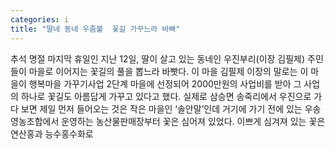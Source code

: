 ```yaml
---
categories: i
title: "딸네 동네 우줌불  꽃길 가꾸느라 바빠"
---
```

추석 명절 마지막 휴일인 지난 12일, 딸이 살고 있는 동네인 우진부리(이장 김필제) 주민들이 마을로 이어지는 꽃길의 풀을 뽑느라 바빳다. 이 마을 김필제 이장의 말로는 이 마을이 행복마을 가꾸기사업 2단계 마을에 선정되어 2000만원의 사업비를 받아 그 사업의 하나로 꽃길도 아름답게 가꾸고 있다고 했다. 실제로 삼승면 송죽리에서 우진으로 가다 보면 제일 먼저 들어오는 것은 작은 마을인 ‘솔안말’인데 거기에 가기 전에 있는 우송영농조합에서 운영하는 농산물판매장부터 꽃은 심어져 있었다. 이쁘게 심겨져 있는 꽃은 연산홍과 능수홍수화로